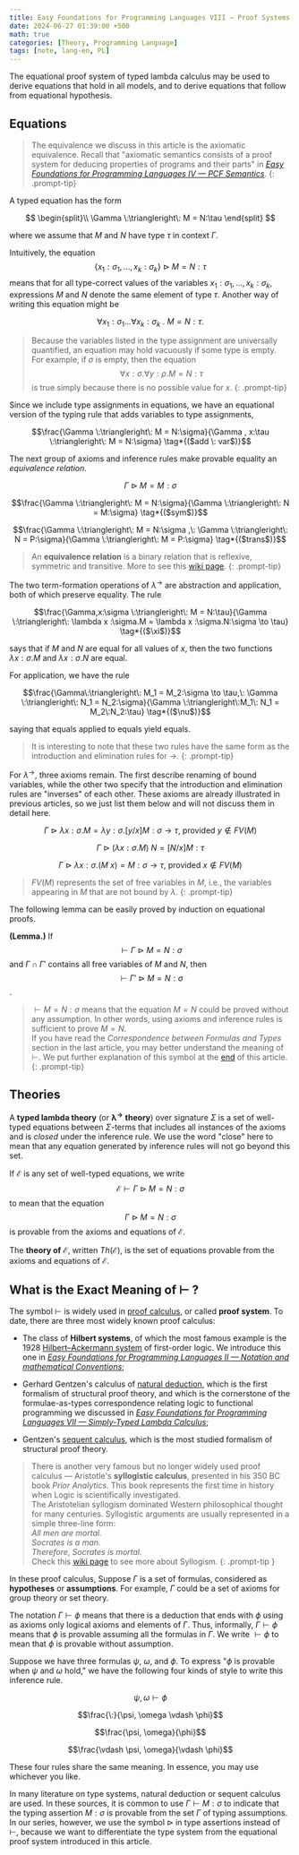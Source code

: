 ```yaml
---
title: Easy Foundations for Programming Languages VIII — Proof Systems
date: 2024-06-27 01:39:00 +500
math: true
categories: [Theory, Programming Language]
tags: [note, lang-en, PL]
---
```



The equational proof system of typed lambda calculus may be used to derive equations that hold in all models, and to derive equations that follow from equational hypothesis.

## Equations

<!-- Unlike algebra, the valid equations between typed lambda terms are nontrivial. In this section, we will devote some attention to the relationship between typed lambda calculus and algebra. In addition, to illustrate the expressiveness of typed lambda calculus, we also describe the lambda theory corresponding to a fixed set of recursive types and a theory for the higher-order logic. -->

> The equivalence we discuss in this article is the axiomatic equivalence. Recall that "axiomatic semantics consists of a proof system for deducing properties of programs and their parts" in [*Easy Foundations for Programming Languages IV — PCF Semantics*]({{site.url}}/posts/easy_PL4/).
{: .prompt-tip}

A typed equation has the form

$$
\begin{split}\\
\Gamma \:\triangleright\: M = N:\tau
\end{split}
$$

where we assume that $M$ and $N$ have type $\tau$ in context $\Gamma$.

Intuitively, the equation $$ \{ x_1:\sigma_1 ,..., x_k:\sigma_k \} \:\triangleright\: M = N:\tau$$ means that for all type-correct values of the variables $x_1:\sigma_1 ,..., x_k:\sigma_k$, expressions $M$ and $N$ denote the same element of type $\tau$. Another way of writing this equation might be

$$\forall x_1:\sigma_1 ...\forall x_k:\sigma_k \: .\: M = N:\tau.$$

> Because the variables listed in the type assignment are universally quantified, an equation may hold vacuously if some type is empty.  
For example, if $\sigma$ is empty, then the equation $$\forall x:\sigma . \forall y:\rho . M = N:\tau$$ is true simply because there is no possible value for $x$.
{: .prompt-tip}

Since we include type assignments in equations, we have an equational version of the typing rule that adds variables to type assignments,

$$\frac{\Gamma \:\triangleright\: M = N:\sigma}{\Gamma , x:\tau \:\triangleright\: M = N:\sigma} \tag*{($add \: var$)}$$

The next group of axioms and inference rules make provable equality an *equivalence relation*. 

$$\Gamma \:\triangleright\: M = M:\sigma \tag*{($ref$)}$$

$$\frac{\Gamma \:\triangleright\: M = N:\sigma}{\Gamma \:\triangleright\: N = M:\sigma} \tag*{($sym$)}$$

$$\frac{\Gamma \:\triangleright\: M = N:\sigma ,\: \Gamma \:\triangleright\: N = P:\sigma}{\Gamma \:\triangleright\: M = P:\sigma} \tag*{($trans$)}$$



> An **equivalence relation** is a binary relation that is reflexive, symmetric and transitive. More to see this [wiki page](https://en.wikipedia.org/wiki/Equivalence_relation).
{: .prompt-tip}

The two term-formation operations of $\lambda^\to$ are abstraction and application, both of which preserve equality. The rule

$$\frac{\Gamma,x:\sigma \:\triangleright\: M = N:\tau}{\Gamma \:\triangleright\: \lambda x :\sigma.M = \lambda x :\sigma.N:\sigma \to \tau} \tag*{($\xi$)}$$

says that if $M$ and $N$ are equal for all values of $x$, then the two functions $\lambda x :\sigma.M$ and $\lambda x :\sigma.N$ are equal.

For application, we have the rule

$$\frac{\Gamma\:\triangleright\: M_1 = M_2:\sigma \to \tau,\: \Gamma \:\triangleright\: N_1 = N_2:\sigma}{\Gamma \:\triangleright\:M_1\: N_1 = M_2\:N_2:\tau} \tag*{($\nu$)}$$

saying that equals applied to equals yield equals.

> It is interesting to note that these two rules have the same form as the introduction and elimination rules for $\to$.
{: .prompt-tip}

For $\lambda^\to$, three axioms remain. The first describe renaming of bound variables, while the other two specify that the introduction and elimination rules are "inverses" of each other. These axioms are already illustrated in previous articles, so we just list them below and will not discuss them in detail here.

$$\Gamma \:\triangleright\: \lambda x:\sigma.M = \lambda y:\sigma.[y/x]M : \sigma \to \tau \text{, provided } y \notin FV(M)\tag*{($\alpha$)}$$

$$\Gamma \:\triangleright\: (\lambda x:\sigma.M)\:N = [N/x]M : \tau \tag*{($\beta$)}$$

$$\Gamma \:\triangleright\: \lambda x:\sigma.(M\:x) = M : \sigma \to \tau \text{, provided } x \notin FV(M)\tag*{($\eta$)}$$

> $FV(M)$ represents the set of free variables in $M$, i.e., the variables appearing in $M$ that are not bound by $\lambda$. 
{: .prompt-tip}

The following lemma can be easily proved by induction on equational proofs.

**(Lemma.)** If $$\vdash \Gamma\:\triangleright\: M = N:\sigma$$ and $\Gamma \cap \Gamma'$ contains all free variables of $M$ and $N$, then $$\vdash \Gamma'\:\triangleright\: M = N:\sigma$$.

> $\vdash M = N:\sigma$ means that the equation $M=N$ could be proved without any assumption. In other words, using axioms and inference rules is sufficient to prove $M = N$.  
If you have read the *Correspondence between Formulas and Types* section in the last article, you may better understand the meaning of $\vdash$. We put further explanation of this symbol at the [end](#what-is-the-exact-meaning-of-vdash-) of this article.
{: .prompt-tip}


## Theories

A **typed lambda theory** (or $\boldsymbol{\lambda^\to}$ **theory**) over signature $\Sigma$ is a set of well-typed equations between $\Sigma$-terms that includes all instances of the axioms and is *closed* under the inference rule. We use the word "close" here to mean that any equation generated by inference rules will not go beyond this set.

If $\mathcal{E}$ is any set of well-typed equations, we write $$\mathcal{E} \vdash \Gamma\:\triangleright\: M= N:\sigma$$ to mean that the equation $$\Gamma\:\triangleright\: M= N:\sigma$$ is provable from the axioms and equations of $\mathcal{E}$.

The **theory of** $\boldsymbol{\mathcal{E}}$, written $Th(\mathcal{E})$, is the set of equations provable from the axioms and equations of $\mathcal{E}$.

<!-- Given any algebraic signature $\Sigma$, there is a corresponding $\lambda^\to$ signature $\Sigma_\to$ such that every algebraic term over $\Sigma$ is a $\lambda^\to$ term over $\Sigma_\to$. This allows us to regard any algebraic equations as $\lambda^\to$ equations.

> Recall that we defined $\Sigma_\to$ in [*Easy Foundations for Programming Languages VII — Simply-Typed Lambda Calculus*]({{site.url}}/posts/easy_PL7/#syntax-of-lambdarightarrow-terms).
{: .prompt-tip} -->


## What is the Exact Meaning of $\vdash$ ?

The symbol $\vdash$ is widely used in [proof calculus](https://en.wikipedia.org/wiki/Natural_deduction), or called **proof system**. To date, there are three most widely known proof calculus:

- The class of **Hilbert systems**, of which the most famous example is the 1928 [Hilbert–Ackermann system](https://en.wikipedia.org/wiki/Hilbert_system) of first-order logic. We introduce this one in [*Easy Foundations for Programming Languages II — Notation and mathematical Conventions*]({{site.url}}/posts/easy_PL2/#induction-on-proofs);

- Gerhard Gentzen's calculus of [natural deduction](https://en.wikipedia.org/wiki/Natural_deduction), which is the first formalism of structural proof theory, and which is the cornerstone of the formulae-as-types correspondence relating logic to functional programming we discussed in [*Easy Foundations for Programming Languages VII — Simply-Typed Lambda Calculus*]({{site.url}}/posts/easy_PL7/#correspondence-between-formulas-and-types);

- Gentzen's [sequent calculus](https://en.wikipedia.org/wiki/Sequent_calculus), which is the most studied formalism of structural proof theory.

> There is another very famous but no longer widely used proof calculus —  Aristotle's **syllogistic calculus**, presented in his 350 BC book *Prior Analytics*. This book represents the first time in history when Logic is scientifically investigated.  
The Aristotelian syllogism dominated Western philosophical thought for many centuries. Syllogistic arguments are usually represented in a simple three-line form:  
*All men are mortal.*  
*Socrates is a man.*  
*Therefore, Socrates is mortal.*  
Check this [wiki page](https://en.wikipedia.org/wiki/Syllogism) to see more about Syllogism.
{: .prompt-tip }

In these proof calculus, Suppose $\Gamma$ is a set of formulas, considered as **hypotheses** or **assumptions**. For example, $\Gamma$ could be a set of axioms for group theory or set theory. 

The notation $\Gamma \vdash \phi$ means that there is a deduction that ends with $\phi$ using as axioms only logical axioms and elements of $\Gamma$. Thus, informally, $\Gamma \vdash \phi$ means that 
$\phi$ is provable assuming all the formulas in $\Gamma$. We write $\vdash \phi$ to mean that $\phi$ is provable without assumption.

Suppose we have three formulas $\psi$, $\omega$, and $\phi$. To express "$\phi$ is provable when $\psi$ and $\omega$ hold," we have the following four kinds of style to write this inference rule. 

$$\psi, \omega \vdash \phi$$

$$\frac{\:}{\psi, \omega \vdash \phi}$$

$$\frac{\psi, \omega}{\phi}$$

$$\frac{\vdash \psi, \omega}{\vdash \phi}$$

These four rules share the same meaning. In essence, you may use whichever you like.

In many literature on type systems, natural deduction or sequent calculus are used. In these sources, it is common to use $\Gamma \vdash M:\sigma$ to indicate that the typing assertion $M:\sigma$ is provable from the set $\Gamma$ of typing assumptions. In our series, however, we use the symbol $\triangleright$ in type assertions instead of $\vdash$, because we want to differentiate the type system from the equational proof system introduced in this article.